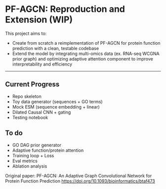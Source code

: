 # PF-AGCN: Reproduction and Extension (WIP)

This project aims to:
- Create from scratch a reimplementation of PF-AGCN for protein function prediction with a clean, testable codebase
- Extend the model by integrating multi-omics data (ex. RNA-seq WCGNA prior graph) and optimizing adaptive attention component to improve interpretability and efficiency

--- 
## Current Progress
- Repo skeleton
- Toy data generator (sequences + GO terms)
- Mock ESM (sequence embedding + linear)
- Dilated Causal CNN + gating
- Testing notebook

## To do
- GO DAG prior generator
- Adaptive function/protein attention
- Training loop + Loss
- Eval metrics
- Ablation analysis

Original paper: PF-AGCN: An Adaptive Graph Convolutional Network for Protein Function Prediction
https://doi.org/10.1093/bioinformatics/btaf473
